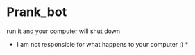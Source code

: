 # Prank_bot
run it and your computer will shut down


* I am not responsible for what happens to your computer :) *
